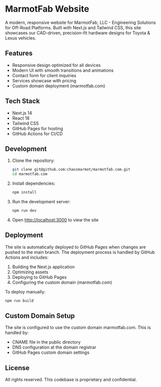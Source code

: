 # MarmotFab Website

A modern, responsive website for MarmotFab, LLC - Engineering Solutions for Off-Road Platforms. Built with Next.js and Tailwind CSS, this site showcases our CAD-driven, precision-fit hardware designs for Toyota & Lexus vehicles.

## Features

- Responsive design optimized for all devices
- Modern UI with smooth transitions and animations
- Contact form for client inquiries
- Services showcase with pricing
- Custom domain deployment (marmotfab.com)

## Tech Stack

- Next.js 14
- React 18
- Tailwind CSS
- GitHub Pages for hosting
- GitHub Actions for CI/CD

## Development

1. Clone the repository:

   ```bash
   git clone git@github.com:chaosmarmot/marmotfab.com.git
   cd marmotfab.com
   ```

2. Install dependencies:

   ```bash
   npm install
   ```

3. Run the development server:

   ```bash
   npm run dev
   ```

4. Open [http://localhost:3000](http://localhost:3000) to view the site

## Deployment

The site is automatically deployed to GitHub Pages when changes are pushed to the main branch. The deployment process is handled by GitHub Actions and includes:

1. Building the Next.js application
2. Optimizing assets
3. Deploying to GitHub Pages
4. Configuring the custom domain (marmotfab.com)

To deploy manually:

```bash
npm run build
```

## Custom Domain Setup

The site is configured to use the custom domain marmotfab.com. This is handled by:

- CNAME file in the public directory
- DNS configuration at the domain registrar
- GitHub Pages custom domain settings

## License

All rights reserved. This codebase is proprietary and confidential.
